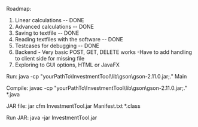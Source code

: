 Roadmap:

1. Linear calculations -- DONE
2. Advanced calculations -- DONE
3. Saving to textfile -- DONE
4. Reading textfiles with the software -- DONE
5. Testcases for debugging -- DONE
6. Backend - Very basic POST, GET, DELETE works
    -Have to add handling to client side for missing file
7. Exploring to GUI options, HTML or JavaFX

Run: 
java -cp "yourPathTo\InvestmentTool\lib\gson\gson-2.11.0.jar;." Main  

Compile:
javac -cp "yourPathTo\InvestmentTool\lib\gson\gson-2.11.0.jar;." *.java

JAR file: 
jar cfm InvestmentTool.jar Manifest.txt *.class

Run JAR: 
java -jar InvestmentTool.jar   



